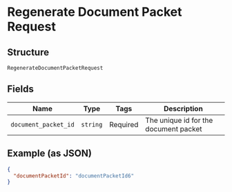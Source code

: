 
# Regenerate Document Packet Request

## Structure

`RegenerateDocumentPacketRequest`

## Fields

| Name | Type | Tags | Description |
|  --- | --- | --- | --- |
| `document_packet_id` | `string` | Required | The unique id for the document packet |

## Example (as JSON)

```json
{
  "documentPacketId": "documentPacketId6"
}
```

